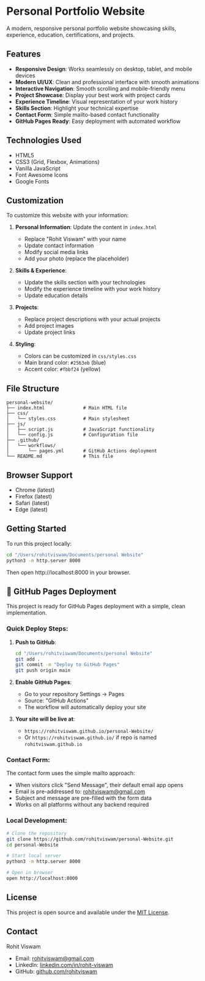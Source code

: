 # Personal Portfolio Website

A modern, responsive personal portfolio website showcasing skills, experience, education, certifications, and projects.

## Features

- **Responsive Design**: Works seamlessly on desktop, tablet, and mobile devices
- **Modern UI/UX**: Clean and professional interface with smooth animations
- **Interactive Navigation**: Smooth scrolling and mobile-friendly menu
- **Project Showcase**: Display your best work with project cards
- **Experience Timeline**: Visual representation of your work history
- **Skills Section**: Highlight your technical expertise
- **Contact Form**: Simple mailto-based contact functionality
- **GitHub Pages Ready**: Easy deployment with automated workflow

## Technologies Used

- HTML5
- CSS3 (Grid, Flexbox, Animations)
- Vanilla JavaScript
- Font Awesome Icons
- Google Fonts

## Customization

To customize this website with your information:

1. **Personal Information**: Update the content in `index.html`
   - Replace "Rohit Viswam" with your name
   - Update contact information
   - Modify social media links
   - Add your photo (replace the placeholder)

2. **Skills & Experience**: 
   - Update the skills section with your technologies
   - Modify the experience timeline with your work history
   - Update education details

3. **Projects**: 
   - Replace project descriptions with your actual projects
   - Add project images
   - Update project links

4. **Styling**: 
   - Colors can be customized in `css/styles.css`
   - Main brand color: `#2563eb` (blue)
   - Accent color: `#fbbf24` (yellow)

## File Structure

```
personal-website/
├── index.html              # Main HTML file
├── css/
│   └── styles.css          # Main stylesheet
├── js/
│   ├── script.js           # JavaScript functionality
│   └── config.js           # Configuration file
├── .github/
│   └── workflows/
│       └── pages.yml       # GitHub Actions deployment
└── README.md               # This file
```

## Browser Support

- Chrome (latest)
- Firefox (latest)
- Safari (latest)
- Edge (latest)

## Getting Started

To run this project locally:

```zsh
cd "/Users/rohitviswam/Documents/personal Website"
python3 -m http.server 8000
```

Then open http://localhost:8000 in your browser.

## 🚀 GitHub Pages Deployment

This project is ready for GitHub Pages deployment with a simple, clean implementation.

### Quick Deploy Steps:

1. **Push to GitHub**:
   ```bash
   cd "/Users/rohitviswam/Documents/personal Website"
   git add .
   git commit -m "Deploy to GitHub Pages"
   git push origin main
   ```

2. **Enable GitHub Pages**:
   - Go to your repository Settings → Pages
   - Source: "GitHub Actions"
   - The workflow will automatically deploy your site

3. **Your site will be live at**:
   - `https://rohitviswam.github.io/personal-Website/`
   - Or `https://rohitviswam.github.io/` if repo is named `rohitviswam.github.io`

### Contact Form:
The contact form uses the simple mailto approach:
- When visitors click "Send Message", their default email app opens
- Email is pre-addressed to: rohitviswam@gmail.com
- Subject and message are pre-filled with the form data
- Works on all platforms without any backend required

### Local Development:
```bash
# Clone the repository
git clone https://github.com/rohitviswam/personal-Website.git
cd personal-Website

# Start local server
python3 -m http.server 8000

# Open in browser
open http://localhost:8000
```

## License

This project is open source and available under the [MIT License](LICENSE).

## Contact

Rohit Viswam
- Email: rohitviswam@gmail.com
- LinkedIn: [linkedin.com/in/rohit-viswam](https://www.linkedin.com/in/rohit-viswam/)
- GitHub: [github.com/rohitviswam](https://github.com/rohitviswam)
